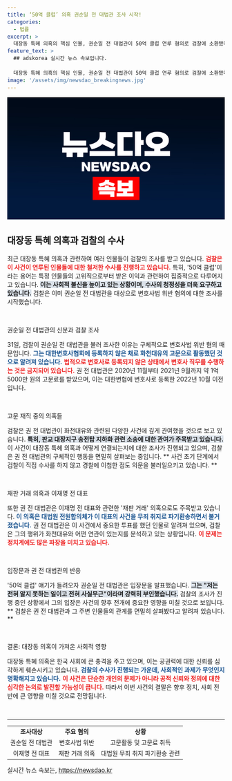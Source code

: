 ```yaml
---
title: ‘50억 클럽’ 의혹 권순일 전 대법관 조사 시작!
categories:
  - 법률
excerpt: >
  대장동 특혜 의혹의 핵심 인물, 권순일 전 대법관이 50억 클럽 연루 혐의로 검찰에 소환됐다. 변호사법 위반과 고문료 수수 의혹, 이재명 사건과의 연관성까지, 그의 진실은 무엇일까? 클릭을 통해 진실의 면모를 밝혀보자!
feature_text: >
  ## adskorea 실시간 뉴스 속보입니다.

  대장동 특혜 의혹의 핵심 인물, 권순일 전 대법관이 50억 클럽 연루 혐의로 검찰에 소환됐다. 변호사법 위반과 고문료 수수 의혹, 이재명 사건과의 연관성까지, 그의 진실은 무엇일까? 클릭을 통해 진실의 면모를 밝혀보자!
image: '/assets/img/newsdao_breakingnews.jpg'
---
```


<p><img src="/assets/img/newsdao_breakingnews.jpg" alt="adskorea 속보" /></p>

<h2 data-ke-size="size26">대장동 특혜 의혹과 검찰의 수사</h2>

<p data-ke-size="size16">최근 대장동 특혜 의혹과 관련하여 여러 인물들이 검찰의 조사를 받고 있습니다. <b><span style="color: #ee2323;">검찰은 이 사건이 연루된 인물들에 대한 철저한 수사를 진행하고 있습니다.</span></b> 특히, '50억 클럽'이라는 용어는 특정 인물들의 고위직으로부터 받은 이익과 관련하여 집중적으로 다루어지고 있습니다. <b><span style="background-color: #21538527;">이는 사회적 불신을 높이고 있는 상황이며, 수사의 청정성을 더욱 요구하고 있습니다.</span></b> 검찰은 이미 권순일 전 대법관을 대상으로 변호사법 위반 혐의에 대한 조사를 시작했습니다.</p>

<p data-ke-size="size16">&nbsp;</p>

<p>권순일 전 대법관의 신분과 검찰 조사</p>

<p data-ke-size="size16">31일, 검찰이 권순일 전 대법관을 불러 조사한 이유는 구체적으로 변호사법 위반 혐의 때문입니다. <b><span style="color: #1a5490;">그는 대한변호사협회에 등록하지 않은 채로 화천대유의 고문으로 활동했던 것으로 알려져 있습니다.</span></b> <b><span style="color: #ee2323;">법적으로 변호사로 등록되지 않은 상태에서 변호사 직무를 수행하는 것은 금지되어 있습니다.</span></b> 권 전 대법관은 2020년 11월부터 2021년 9월까지 약 1억5000만 원의 고문료를 받았으며, 이는 대한변협에 변호사로 등록한 2022년 10월 이전입니다.</p>

<p data-ke-size="size16">&nbsp;</p>

<p>고문 재직 중의 의혹들</p>

<p data-ke-size="size16">검찰은 권 전 대법관이 화천대유와 관련된 다양한 사건에 깊게 관여했을 것으로 보고 있습니다. <b><span style="background-color: #21538527;">특히, 판교 대장지구 송전탑 지하화 관련 소송에 대한 관여가 주목받고 있습니다.</span></b> 이 사건이 대장동 특혜 의혹과 어떻게 연결되는지에 대한 조사가 진행되고 있으며, 검찰은 권 전 대법관의 구체적인 행동을 면밀히 살펴보는 중입니다. ** 사건 초기 단계에서 검찰이 직접 수사를 하지 않고 경찰에 이첩한 점도 의문을 불러일으키고 있습니다. **</p>

<p data-ke-size="size16">&nbsp;</p>

<p>재판 거래 의혹과 이재명 전 대표</p>

<p data-ke-size="size16">또한 권 전 대법관은 이재명 전 대표와 관련한 '재판 거래' 의혹으로도 주목받고 있습니다. <b><span style="color: #1a5490;">이 의혹은 대법원 전원합의체가 이 대표의 사건을 무죄 취지로 파기환송하면서 불거졌습니다.</span></b> 권 전 대법관은 이 사건에서 중요한 투표를 했던 인물로 알려져 있으며, 검찰은 그의 행위가 화천대유와 어떤 연관이 있는지를 분석하고 있는 상황입니다. <b><span style="color: #ee2323;">이 문제는 정치계에도 많은 파장을 미치고 있습니다.</span></b></p>

<p data-ke-size="size16">&nbsp;</p>

<p>입장문과 권 전 대법관의 반응</p>

<p data-ke-size="size16">'50억 클럽' 얘기가 들려오자 권순일 전 대법관은 입장문을 발표했습니다. <b><span style="background-color: #21538527;">그는 "저는 전혀 알지 못하는 일이고 전혀 사실무근"이라며 강력히 부인했습니다.</span></b> 검찰의 조사가 진행 중인 상황에서 그의 입장은 사건의 향후 전개에 중요한 영향을 미칠 것으로 보입니다. ** 검찰은 권 전 대법관과 그 주변 인물들의 관계를 면밀히 살펴봤다고 알려져 있습니다. **</p>

<p data-ke-size="size16">&nbsp;</p>

<p>결론: 대장동 의혹이 가져온 사회적 영향</p>

<p data-ke-size="size16">대장동 특혜 의혹은 한국 사회에 큰 충격을 주고 있으며, 이는 공권력에 대한 신뢰를 심각하게 훼손시키고 있습니다. <b><span style="color: #1a5490;">검찰의 수사가 진행되는 가운데, 사회적인 과제가 무엇인지 명확해지고 있습니다.</span></b> <b><span style="color: #ee2323;">이 사건은 단순한 개인의 문제가 아니라 공적 신뢰와 정의에 대한 심각한 논의로 발전할 가능성이 큽니다.</span></b> 따라서 이번 사건의 결말은 향후 정치, 사회 전반에 큰 영향을 미칠 것으로 전망됩니다.</p>

<p data-ke-size="size16">&nbsp;</p>

<hr />

<table>
<tr>
<td style="text-align: center; height: 17px;"><b>조사대상</b></td>
<td style="text-align: center; height: 17px;"><b>주요 혐의</b></td>
<td style="text-align: center; height: 17px;"><b>상황</b></td>
</tr>
<tr>
<td style="text-align: center; height: 17px;">권순일 전 대법관</td>
<td style="text-align: center; height: 17px;">변호사법 위반</td>
<td style="text-align: center; height: 17px;">고문활동 및 고문료 취득</td>
</tr>
<tr>
<td style="text-align: center; height: 17px;">이재명 전 대표</td>
<td style="text-align: center; height: 17px;">재판 거래 의혹</td>
<td style="text-align: center; height: 17px;">대법원 무죄 취지 파기환송 관련</td>
</tr>
</table>
실시간 뉴스 속보는, <a href="https://newsdao.kr" rel="dofollow">https://newsdao.kr</a>


